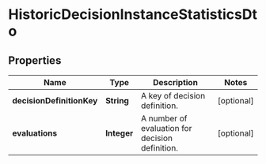 

# HistoricDecisionInstanceStatisticsDto


## Properties

Name | Type | Description | Notes
------------ | ------------- | ------------- | -------------
**decisionDefinitionKey** | **String** | A key of decision definition. |  [optional]
**evaluations** | **Integer** | A number of evaluation for decision definition. |  [optional]



